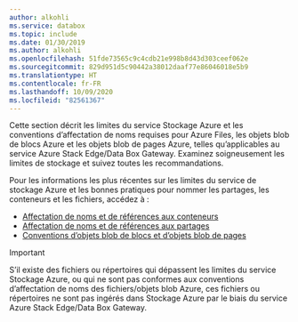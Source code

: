```yaml
---
author: alkohli
ms.service: databox
ms.topic: include
ms.date: 01/30/2019
ms.author: alkohli
ms.openlocfilehash: 51fde73565c9c4cdb21e998b8d43d303ceef062e
ms.sourcegitcommit: 829d951d5c90442a38012daaf77e86046018e5b9
ms.translationtype: HT
ms.contentlocale: fr-FR
ms.lasthandoff: 10/09/2020
ms.locfileid: "82561367"
---
```

Cette section décrit les limites du service Stockage Azure et les conventions d’affectation de noms requises pour Azure Files, les objets blob de blocs Azure et les objets blob de pages Azure, telles qu’applicables au service Azure Stack Edge/Data Box Gateway. Examinez soigneusement les limites de stockage et suivez toutes les recommandations.

Pour les informations les plus récentes sur les limites du service de stockage Azure et les bonnes pratiques pour nommer les partages, les conteneurs et les fichiers, accédez à :

- [Affectation de noms et de références aux conteneurs](https://docs.microsoft.com/rest/api/storageservices/naming-and-referencing-containers--blobs--and-metadata)
- [Affectation de noms et de références aux partages](https://docs.microsoft.com/rest/api/storageservices/naming-and-referencing-shares--directories--files--and-metadata)
- [Conventions d’objets blob de blocs et d’objets blob de pages](https://docs.microsoft.com/rest/api/storageservices/understanding-block-blobs--append-blobs--and-page-blobs)

> [!IMPORTANT]
> S’il existe des fichiers ou répertoires qui dépassent les limites du service Stockage Azure, ou qui ne sont pas conformes aux conventions d’affectation de noms des fichiers/objets blob Azure, ces fichiers ou répertoires ne sont pas ingérés dans Stockage Azure par le biais du service Azure Stack Edge/Data Box Gateway.